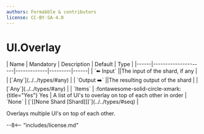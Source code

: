 ```yaml
---
authors: Formabble & contributors
license: CC-BY-SA-4.0
---
```



# UI.Overlay

<div class="sh-parameters" markdown="1">
| Name | Mandatory | Description | Default | Type |
|------|---------------------|-------------|---------|------|
| `⬅️ Input` ||The input of the shard, if any | | [`Any`](../../types/#any) |
| `Output ➡️` ||The resulting output of the shard | | [`Any`](../../types/#any) |
| `Items` | :fontawesome-solid-circle-xmark:{title="Yes"} Yes  | A list of UI's to overlay on top of each other in order | `None` | [`[[None Shard [Shard]]]`](../../types/#seq) |

</div>

Overlays multiple UI's on top of each other.

--8<-- "includes/license.md"


